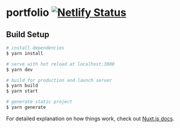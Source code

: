 # portfolio [![Netlify Status](https://api.netlify.com/api/v1/badges/33bd7db9-78fe-48ed-97a8-23e8c5347e90/deploy-status)](https://app.netlify.com/sites/miharun/deploys)

## Build Setup

```bash
# install dependencies
$ yarn install

# serve with hot reload at localhost:3000
$ yarn dev

# build for production and launch server
$ yarn build
$ yarn start

# generate static project
$ yarn generate
```

For detailed explanation on how things work, check out [Nuxt.js docs](https://nuxtjs.org).
